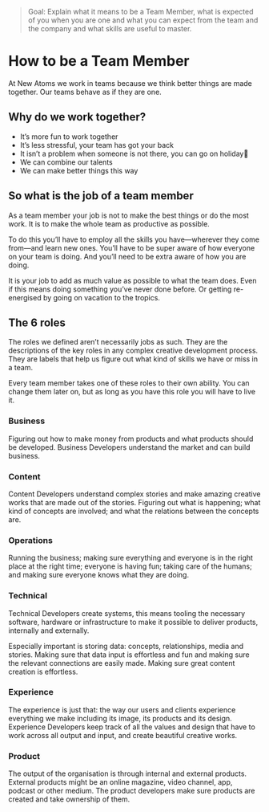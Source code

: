 > Goal: Explain what it means to be a Team Member, what is expected of you when you are one and what you can expect from the team and the company and what skills are useful to master.

# How to be a Team Member

At New Atoms we work in teams because we think better things are made together. Our teams behave as if they are one.

## Why do we work together?

* It’s more fun to work together
* It’s less stressful, your team has got your back
* It isn’t a problem when someone is not there, you can go on holiday🍹
* We can combine our talents
* We can make better things this way

## So what is the job of a team member

As a team member your job is not to make the best things or do the most work. It is to make the whole team as productive as possible.

To do this you’ll have to employ all the skills you have—wherever they come from—and learn new ones. You’ll have to be super aware of how everyone on your team is doing. And you’ll need to be extra aware of how you are doing.

It is your job to add as much value as possible to what the team does. Even if this means doing something you’ve never done before. Or getting re-energised by going on vacation to the tropics.

## The 6 roles

The roles we defined aren’t necessarily jobs as such. They are the descriptions of the key roles in any complex creative development process. They are labels that help us figure out what kind of skills we have or miss in a team.

Every team member takes one of these roles to their own ability.  You can change them later on, but as long as you have this role you will have to live it.

### Business

Figuring out how to make money from products and what products should be developed. Business Developers understand the market and can build business.

### Content

Content Developers understand complex stories and make amazing creative works that are made out of the stories. Figuring out what is happening; what kind of concepts are involved; and what the relations between the concepts are.

### Operations

Running the business; making sure everything and everyone is in the right place at the right time; everyone is having fun; taking care of the humans; and making sure everyone knows what they are doing.

### Technical

Technical Developers create systems, this means tooling the necessary software, hardware or infrastructure to make it possible to deliver products, internally and externally.

Especially important is storing data: concepts, relationships, media and stories. Making sure that data input is effortless and fun and making sure the relevant connections are easily made. Making sure great content creation is effortless.

### Experience

The experience is just that: the way our users and clients experience everything we make including its image, its products and its design. Experience Developers keep track of all the values and design that have to work across all output and input, and create beautiful creative works.

### Product

The output of the organisation is through internal and external products. External products might be an online magazine, video channel, app, podcast or other medium. The product developers make sure products are created and take ownership of them.
